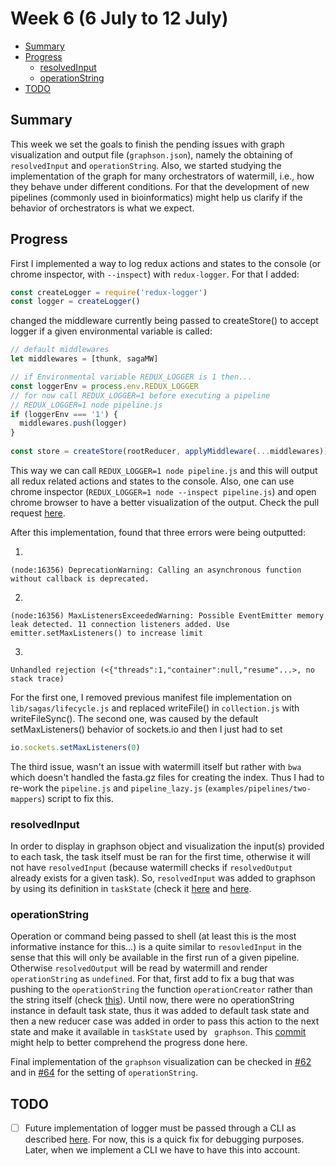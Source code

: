 # Week 6 (6 July to 12 July)

- [Summary](#summary)
- [Progress](#progress)
    - [resolvedInput](#resolvedinput)
    - [operationString](#operationstring)
- [TODO](#todo)

## Summary

This week we set the goals to finish the pending issues with graph 
visualization and output file (`graphson.json`), namely the obtaining of 
`resolvedInput` and `operationString`. Also, we started studying the 
implementation of the graph for many orchestrators of watermill, i.e., how 
they behave under different conditions. For that the development of new 
pipelines (commonly used in bioinformatics) might help us clarify if the 
behavior of orchestrators is what we expect.

## Progress

First I implemented a way to log redux actions and states to the 
console (or chrome inspector, with `--inspect`) with `redux-logger`. For that
 I added:
 
 ```javascript
const createLogger = require('redux-logger')
const logger = createLogger()
```
changed the middleware currently being passed to createStore() to accept 
logger if a given environmental variable is called:

```javascript
// default middlewares
let middlewares = [thunk, sagaMW]

// if Environmental variable REDUX_LOGGER is 1 then...
const loggerEnv = process.env.REDUX_LOGGER
// for now call REDUX_LOGGER=1 before executing a pipeline
// REDUX_LOGGER=1 node pipeline.js
if (loggerEnv === '1') {
  middlewares.push(logger)
}
  
const store = createStore(rootReducer, applyMiddleware(...middlewares))
```

This way we can call `REDUX_LOGGER=1 node pipeline.js` and this will output 
all redux related actions and states to the console. Also, one can use chrome
 inspector (`REDUX_LOGGER=1 node --inspect pipeline.js`) and open chrome 
 browser to have a better visualization of the output. Check the pull request
  [here](https://github.com/bionode/bionode-watermill/pull/61/files).
 
After this implementation, found that three errors were being outputted:

1)
```
(node:16356) DeprecationWarning: Calling an asynchronous function without callback is deprecated.
```
2)
```
(node:16356) MaxListenersExceededWarning: Possible EventEmitter memory leak detected. 11 connection listeners added. Use emitter.setMaxListeners() to increase limit
```
3)
```
Unhandled rejection (<{"threads":1,"container":null,"resume"...>, no stack trace)
```

For the first one, I removed previous manifest file implementation on 
`lib/sagas/lifecycle.js` and replaced writeFile() in `collection.js` with 
writeFileSync().
The second one, was caused by the default setMaxListeners() behavior of 
sockets.io and then I just had to set 
```javascript
io.sockets.setMaxListeners(0)
```

The third issue, wasn't an issue with watermill itself but rather with `bwa` 
which doesn't handled the fasta.gz files for creating the index. Thus I had 
to re-work the `pipeline.js` and `pipeline_lazy.js`
(`examples/pipelines/two-mappers`) 
script to fix 
this.

### resolvedInput
 
In order to display in graphson object and visualization the input(s) provided 
to each task, the task itself must be ran for the first time, otherwise it 
will not have `resolvedInput` (because watermill checks if `resolvedOutput` 
already exists for a given task). So, `resolvedInput` was added to graphson by 
using its definition in `taskState` (check it [here](https://github.com/bionode/bionode-watermill/blob/master/lib/reducers/collection.js#L200)
and [here](https://github.com/bionode/bionode-watermill/blob/master/lib/reducers/collection.js#L125).


### operationString

Operation or command being passed to shell (at least this is the most 
informative instance for this...) is a quite similar to `resovledInput` in 
the sense that this will only be available in the first run of a given 
pipeline. Otherwise `resolvedOutput` will be read by watermill and render 
`operationString`  as `undefined`. For that, first add to fix a bug that was 
pushing to the `operationString` the function `operationCreator` rather than 
the string itself (check [this](https://github.com/bionode/bionode-watermill/commit/2be0185a1726d314892550a517a0853f90c20abc)).
Until now, there were no operationString instance in default task state, thus
 it was added to default task state and then a new reducer case was added in 
 order to pass this action to the next state and make it available in 
 `taskState` used by ` graphson`. This [commit](https://github.com/bionode/bionode-watermill/commit/f56a1abaf636ca6e4c80e4d35898e92cedef4096) 
 might help to better comprehend the progress done here.

Final implementation of the `graphson` visualization can be checked in [#62](https://github.com/bionode/bionode-watermill/pull/62)
and in [#64](https://github.com/bionode/bionode-watermill/pull/64/files) for the setting of `operationString`.

## TODO

* [ ] Future implementation of logger must be passed through a CLI as described 
[here](https://github.com/bionode/bionode-watermill/issues/31). For now, this
is a quick fix for debugging purposes. Later, when we implement a CLI we have
 to have this into account.